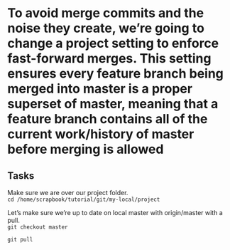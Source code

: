 # To avoid merge commits and the noise they create, we’re going to change a project setting to enforce fast-forward merges. This setting **ensures every feature branch being merged into master is a proper superset of master**, meaning that a feature branch contains all of the current work/history of master before merging is allowed

## Tasks

Make sure we are over our project folder.  
`cd /home/scrapbook/tutorial/git/my-local/project`  

Let’s make sure we’re up to date on local master with origin/master with a pull.  
`git checkout master`  

`git pull`  
